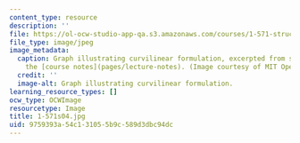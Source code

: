 ```yaml
---
content_type: resource
description: ''
file: https://ol-ocw-studio-app-qa.s3.amazonaws.com/courses/1-571-structural-analysis-and-control-spring-2004/9759393a54c131055b9c589d3dbc94dc_1-571s04.jpg
file_type: image/jpeg
image_metadata:
  caption: Graph illustrating curvilinear formulation, excerpted from section 2 of
    the [course notes](pages/lecture-notes). (Image courtesy of MIT OpenCourseWare.)
  credit: ''
  image-alt: Graph illustrating curvilinear formulation.
learning_resource_types: []
ocw_type: OCWImage
resourcetype: Image
title: 1-571s04.jpg
uid: 9759393a-54c1-3105-5b9c-589d3dbc94dc
---
```

